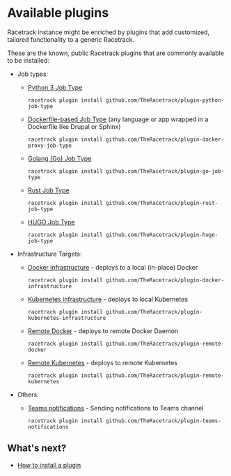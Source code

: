 # Available plugins
Racetrack instance might be enriched by plugins that add 
customized, tailored functionality to a generic Racetrack.

These are the known, public Racetrack plugins that are commonly available to be installed:

- Job types:

    - [Python 3 Job Type](https://github.com/TheRacetrack/plugin-python-job-type)
      ```
      racetrack plugin install github.com/TheRacetrack/plugin-python-job-type
      ```

    - [Dockerfile-based Job Type](https://github.com/TheRacetrack/plugin-docker-proxy-job-type)
      (any language or app wrapped in a Dockerfile like Drupal or Sphinx)
      ```
      racetrack plugin install github.com/TheRacetrack/plugin-docker-proxy-job-type
      ```

    - [Golang (Go) Job Type](https://github.com/TheRacetrack/plugin-go-job-type)
      ```
      racetrack plugin install github.com/TheRacetrack/plugin-go-job-type
      ```

    - [Rust Job Type](https://github.com/TheRacetrack/plugin-rust-job-type)
      ```
      racetrack plugin install github.com/TheRacetrack/plugin-rust-job-type
      ```

    - [HUGO Job Type](https://github.com/TheRacetrack/plugin-hugo-job-type)
      ```
      racetrack plugin install github.com/TheRacetrack/plugin-hugo-job-type
      ```

- Infrastructure Targets:

    - [Docker infrastructure](https://github.com/TheRacetrack/plugin-docker-infrastructure) -
      deploys to a local (in-place) Docker
      ```
      racetrack plugin install github.com/TheRacetrack/plugin-docker-infrastructure
      ```

    - [Kubernetes infrastructure](https://github.com/TheRacetrack/plugin-kubernetes-infrastructure) -
      deploys to local Kubernetes
      ```
      racetrack plugin install github.com/TheRacetrack/plugin-kubernetes-infrastructure
      ```

    - [Remote Docker](https://github.com/TheRacetrack/plugin-remote-docker) -
      deploys to remote Docker Daemon
      ```
      racetrack plugin install github.com/TheRacetrack/plugin-remote-docker
      ```

    - [Remote Kubernetes](https://github.com/TheRacetrack/plugin-remote-kubernetes) -
      deploys to remote Kubernetes
      ```
      racetrack plugin install github.com/TheRacetrack/plugin-remote-kubernetes
      ```

- Others:

    - [Teams notifications](https://github.com/TheRacetrack/plugin-teams-notifications) -
      Sending notifications to Teams channel
      ```
      racetrack plugin install github.com/TheRacetrack/plugin-teams-notifications
      ```

## What's next?
- [How to install a plugin](./using-plugins.md)
